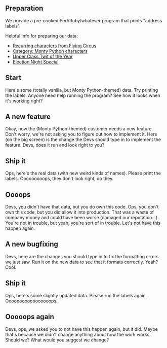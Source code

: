 ## Preparation

We provide a pre-cooked Perl/Ruby/whatever program that prints
"address labels".

Helpful info for preparing our data:

- [Recurring characters from Flying Circus](http://en.wikipedia.org/wiki/List_of_recurring_Monty_Python's_Flying_Circus_characters)
- [Category: Monty Python characters](http://en.wikipedia.org/wiki/Category:Monty_Python_characters)
- [Upper Class Twit of the Year](http://en.wikipedia.org/wiki/Upper_Class_Twit_of_the_Year)
- [Election Night Special](http://en.wikipedia.org/wiki/Election_Night_Special)

## Start

Here's some (totally vanilla, but Monty Python-themed) data. Try
printing the labels. Anyone need help running the program? See how
it looks when it's working right?

## A new feature

Okay, now the (Monty Python-themed) customer needs a new feature.
Don't worry, we're not asking you to figure out how to implement
it. Here (on the big screen) is the change the Devs should type in
to implement the feature. Devs, does it run and look right to you?

## Ship it

Ops, here's the real data (with new weird kinds of names). Please
print the labels. Ooooooooops, they don't look right, do they.

## Oooops

Devs, you didn't have that data, but you do own this code. Ops, you
don't own this code, but you did allow it into production. That was
a waste of company money and could have been worse (damaged our
reputation...). You're not in trouble, but yeah, you're sort of in
trouble. Let's not have this happen again.

## A new bugfixing

Devs, here are the changes you should type in to fix the formatting
errors we just saw. Run it on the new data to see that it formats
correctly. Yeah? Cool.

## Ship it

Ops, here's some slightly updated data. Please run the labels again.
Ooooooooooooooooops.

## Ooooops again

Devs, ops, we asked you to not have this happen again, but it did.
Maybe that's because we didn't change anything about how the work
works. Should we? What would you suggest we change?
